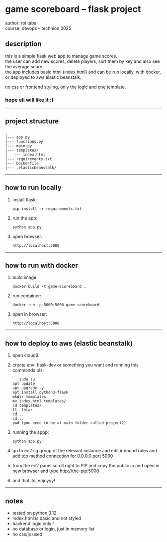 # game scoreboard – flask project

author: roi taba  
course: devops – technion 2025

## description

this is a simple flask web app to manage game scores.  
the user can add new scores, delete players, sort them by key and also see the average score.  
the app includes basic html (index.html) and can be run locally, with docker, or deployed to aws elastic beanstalk.

no css or frontend styling, only the logic and one template.
### hope eli will like it :) 
---

## project structure

```
.
|--- app.py
|--- functions.py
|--- main.py
|--- templates/
│   --- index.html
|--- requirements.txt
|--- Dockerfile
|--- .elasticbeanstalk/
```

---

## how to run locally

1. install flask:
   ```
   pip install -r requirements.txt
   ```

2. run the app:
   ```
   python app.py
   ```

3. open browser:
   ```
   http://localhost:5000
   ```

---

## how to run with docker

1. build image:
   ```
   docker build -t game-scoreboard .
   ```

2. run container:
   ```
   docker run -p 5000:5000 game-scoreboard
   ```

3. open in browser:
   ```
   http://localhost:5000
   ```

---

## how to deploy to aws (elastic beanstalk)

1. open cloud9.

2. create env: flask-dev or something you want and running this commands pls:
   ```
      sudo su
   apt update
   apt upgrade -y
   apt install python3-flask
   mkdir templates
   mv index.html templates/
   cd templates/
   ll -lhtar
   cd ..
   cd ..
   pwd (you need to be at main folder called project2)
   ```
  
3. running the appp:
   ```
   python app.py
   ```
4. go to ec2 sg group of the relevant instance and edit inbound rules and add tcp method connection for 0.0.0.0 port 5000
5. from the ec2 panel scroll right to PIP and copy the public ip and open in new browser and type http://the-pip:5000
6. and that its, enjoyyy! 
---

## notes

- tested on python 3.12  
- index.html is basic and not styled  
- backend logic only !
- no database or login, just in memory list  
- no css/js used  
